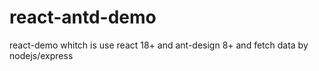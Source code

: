 # react-antd-demo
react-demo whitch is use  react 18+ and ant-design 8+ and fetch data by nodejs/express
